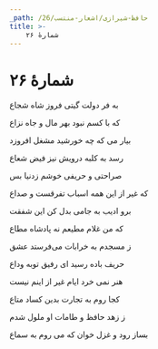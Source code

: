 ```yaml
---
_path: /حافظ-شیرازی/اشعار-منتسب/26
title: >-
    شمارهٔ ۲۶
---
```

# شمارهٔ ۲۶

<div class="b" id="bn1"><div class="m1"><p>به فر دولت گیتی فروز شاه شجاع</p></div>
<div class="m2"><p>که با کسم نبود بهر مال و جاه نزاع</p></div></div>
<div class="b" id="bn2"><div class="m1"><p>بیار می که چه خورشید مشغل افروزد</p></div>
<div class="m2"><p>رسد به کلبه درویش نیز فیض شعاع</p></div></div>
<div class="b" id="bn3"><div class="m1"><p>صراحتی و حریفی خوشم زدنیا بس</p></div>
<div class="m2"><p>که غیر از این همه اسباب تفرقست و صداع</p></div></div>
<div class="b" id="bn4"><div class="m1"><p>برو ادیب به جامی بدل کن این شفقت</p></div>
<div class="m2"><p>که من غلام مطیعم نه پادشاه مطاع</p></div></div>
<div class="b" id="bn5"><div class="m1"><p>ز مسجدم به خرابات می‌فرستد عشق</p></div>
<div class="m2"><p>حریف باده رسید ای رفیق توبه وداع</p></div></div>
<div class="b" id="bn6"><div class="m1"><p>هنر نمی خرد ایام غیر از اینم نیست</p></div>
<div class="m2"><p>کجا روم به تجارت بدین کساد متاع</p></div></div>
<div class="b" id="bn7"><div class="m1"><p>ز زهد حافظ و طامات او ملول شدم</p></div>
<div class="m2"><p>بساز رود و غزل خوان که می روم به سماع</p></div></div>
